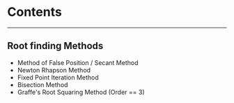 # Contents
------------------------------------------------
## Root finding Methods

* Method of False Position / Secant Method
* Newton Rhapson Method
* Fixed Point Iteration Method
* Bisection Method
* Graffe's Root Squaring Method (Order == 3)
